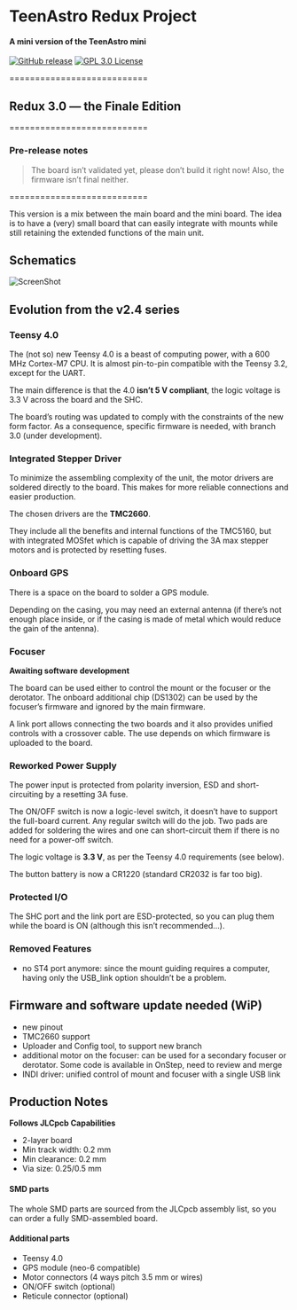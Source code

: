 # TeenAstro Redux Project

#### A mini version of the TeenAstro mini





[![GitHub release](http://img.shields.io/badge/Version-3.0_RC0-orange.svg?style=flat)][release]
[![GPL 3.0 License](https://img.shields.io/badge/license-GPL_3.0-blue.svg?style=flat)][license] 

[release]: https://github.com/lordzurp/TeenAstro_Redux/releases
[license]: https://raw.githubusercontent.com/lordzurp/TeenAstro_Redux/master/LICENSE





===========================

## Redux 3.0 — the Finale Edition
===========================

### Pre-release notes

> The board isn’t validated yet, please don’t build it right now! Also, the firmware isn’t final neither.

===========================

This version is a mix between the main board and the mini board. The idea is to have a (very) small board that can easily integrate with mounts while still retaining the extended functions of the main unit.

## Schematics

![ScreenShot](https://raw.githubusercontent.com/lordzurp/TeenAstro_Redux/master/Redux_v3.0/TeenAstro_Redux%20v3.0%20-%201_schematic.png)


## Evolution from the v2.4 series

### Teensy 4.0
The (not so) new Teensy 4.0 is a beast of computing power, with a 600 MHz Cortex-M7 CPU. It is almost pin-to-pin compatible with the Teensy 3.2, except for the UART.

The main difference is that the 4.0 **isn’t 5 V compliant**, the logic voltage is 3.3 V across the board and the SHC.

The board’s routing was updated to comply with the constraints of the new form factor. As a consequence, specific firmware is needed, with branch 3.0 (under development).

### Integrated Stepper Driver
To minimize the assembling complexity of the unit, the motor drivers are soldered directly to the board. This makes for more reliable connections and easier production.

The chosen drivers are the **TMC2660**.

They include all the benefits and internal functions of the TMC5160, but with integrated MOSfet which is capable of driving the 3A max stepper motors and is protected by resetting fuses.

### Onboard GPS
There is a space on the board to solder a GPS module.

Depending on the casing, you may need an external antenna (if there’s not enough place inside, or if the casing is made of metal which would reduce the gain of the antenna).

### Focuser
**Awaiting software development**

The board can be used either to control the mount or the focuser or the derotator. The onboard additional chip (DS1302) can be used by the focuser’s firmware and ignored by the main firmware.

A link port allows connecting the two boards and it also provides unified controls with a crossover cable. The use depends on which firmware is uploaded to the board.

### Reworked Power Supply
The power input is protected from polarity inversion, ESD and short-circuiting by a resetting 3A fuse.

The ON/OFF switch is now a logic-level switch, it doesn’t have to support the full-board current. Any regular switch will do the job. Two pads are added for soldering the wires and one can short-circuit them if there is no need for a power-off switch.

The logic voltage is **3.3 V**, as per the Teensy 4.0 requirements (see below).

The button battery is now a CR1220 (standard CR2032 is far too big).

### Protected I/O
The SHC port and the link port are ESD-protected, so you can plug them while the board is ON (although this isn’t recommended…).

### Removed Features
*	no ST4 port anymore: since the mount guiding requires a computer, having only the USB_link option shouldn’t be a problem.

## Firmware and software update needed (WiP)
*	new pinout
*	TMC2660 support
*	Uploader and Config tool, to support new branch
*	additional motor on the focuser: can be used for a secondary focuser or derotator. Some code is available in OnStep, need to review and merge
*	INDI driver: unified control of mount and focuser with a single USB link

## Production Notes
**Follows JLCpcb Capabilities**

*	2-layer board
*	Min track width: 0.2 mm
*	Min clearance: 0.2 mm
*	Via size: 0.25/0.5 mm

#### SMD parts
The whole SMD parts are sourced from the JLCpcb assembly list, so you can order a fully SMD-assembled board.

#### Additional parts
*	Teensy 4.0
*	GPS module (neo-6 compatible)
*	Motor connectors (4 ways pitch 3.5 mm or wires)
*	ON/OFF switch (optional)
*	Reticule connector (optional)

